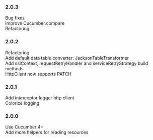### 2.0.3
Bug fixes  
Improve Cucumber.compare  
Refactoring  

 
### 2.0.2
Refactoring  
Add default data table converter: JacksonTableTransformer  
Add sslContext, requestRetryHandler and serviceRetryStrategy build methods  
HttpClient now supports PATCH

### 2.0.1
Add interceptor logger http client  
Colorize logging

### 2.0.0
Use Cucumber 4+  
Add more helpers for reading resources  
